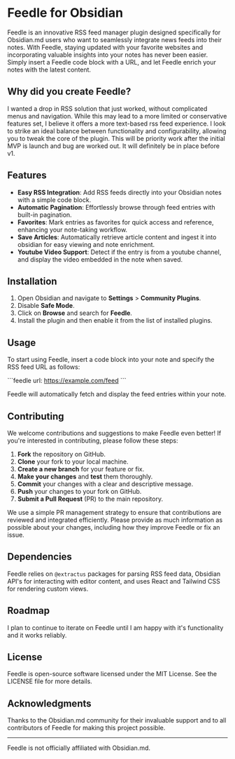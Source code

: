 # Feedle for Obsidian

Feedle is an innovative RSS feed manager plugin designed specifically for Obsidian.md users who want to seamlessly integrate news feeds into their notes. With Feedle, staying updated with your favorite websites and incorporating valuable insights into your notes has never been easier. Simply insert a Feedle code block with a URL, and let Feedle enrich your notes with the latest content.

## Why did you create Feedle?

I wanted a drop in RSS solution that just worked, without complicated menus and navigation. While this may lead to a more limited or conservative features set, I believe it offers a more text-based rss feed experience. I look to strike an ideal balance between functionality and configurability, allowing you to tweak the core of the plugin. This will be priority work after the initial MVP is launch and bug are worked out.  It will definitely be in place before v1.

## Features

- **Easy RSS Integration**: Add RSS feeds directly into your Obsidian notes with a simple code block.
- **Automatic Pagination**: Effortlessly browse through feed entries with built-in pagination.
- **Favorites**: Mark entries as favorites for quick access and reference, enhancing your note-taking workflow.
- **Save Articles**: Automatically retrieve article content and ingest it into obsidian for easy viewing and note enrichment.
- **Youtube Video Support**: Detect if the entry is from a youtube channel, and display the video embedded in the note when saved.

## Installation

1. Open Obsidian and navigate to **Settings** > **Community Plugins**.
2. Disable **Safe Mode**.
3. Click on **Browse** and search for **Feedle**.
4. Install the plugin and then enable it from the list of installed plugins.

## Usage

To start using Feedle, insert a code block into your note and specify the RSS feed URL as follows:

\`\`\`feedle
url: https://example.com/feed
\`\`\`

Feedle will automatically fetch and display the feed entries within your note.

## Contributing

We welcome contributions and suggestions to make Feedle even better! If you're interested in contributing, please follow these steps:

1. **Fork** the repository on GitHub.
2. **Clone** your fork to your local machine.
3. **Create a new branch** for your feature or fix.
4. **Make your changes** and **test** them thoroughly.
5. **Commit** your changes with a clear and descriptive message.
6. **Push** your changes to your fork on GitHub.
7. **Submit a Pull Request** (PR) to the main repository.

We use a simple PR management strategy to ensure that contributions are reviewed and integrated efficiently. Please provide as much information as possible about your changes, including how they improve Feedle or fix an issue.

## Dependencies

Feedle relies on `@extractus` packages for parsing RSS feed data, Obsidian API's for interacting with editor content, and uses React and Tailwind CSS for rendering custom views.

## Roadmap

I plan to continue to iterate on Feedle until I am happy with it's functionality and it works reliably.

## License

Feedle is open-source software licensed under the MIT License. See the LICENSE file for more details.

## Acknowledgments

Thanks to the Obsidian.md community for their invaluable support and to all contributors of Feedle for making this project possible.

---

Feedle is not officially affiliated with Obsidian.md.

